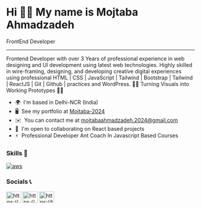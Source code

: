 Hi 🙋‍♂️ My name is Mojtaba Ahmadzadeh 
======
 
FrontEnd Developer   

---

Frontend Developer with over 3 Years of professional experience in web designing and UI development using latest web technologies. Highly skilled in wire-framing, designing, and developing creative digital experiences using professional HTML | CSS | JavaScript | Tailwind | Bootstrap | Tailwind | ReactJS | Git | Github | practices and WordPress. 👨‍💻 Turning Visuals into Working Prototypes 👨‍💻   

- 🌍  I'm based in Delhi-NCR (India)
- 🖥️  See my portfolio at [Mojtaba-2024](http://Mojtaba-2024/)
- ✉️  You can contact me at [mojtabaahmadzadeh.2024@gmail.com](mailto:mojtabaahmadzadeh.2024@gmail.com) 
- 🤝  I'm open to collaborating on React based projects
- ⚡  Professional Developer Ant Coach In Javascript Based Courses

<h3 align="left">Skills 🔧</h3>
<p align="left"> <a href="https://aws.amazon.com" target="_blank" rel="noreferrer"> <img src="https://skillicons.dev/icons?i=javascript,react,css,html,bootstrap,tailwind,mui,figma,xd,git,github,gitlab,postman,npm,firebase" alt="aws"/></a></p>

<h3 align="left">Socials 📞</h3>

<p align="left">
<a href="https://www.linkedin.com/in/mojtaba-ahmadzadeh-2a84482b6/" target="blank"><img align="center" src="https://raw.githubusercontent.com/rahuldkjain/github-profile-readme-generator/master/src/images/icons/Social/linked-in-alt.svg" alt="https://www.linkedin.com/in/hossein-falah-5024a4227/" height="30" width="40" /></a>
<a href="https://www.instagram.com/4693.mojtaba" target="blank"><img align="center" src="https://raw.githubusercontent.com/rahuldkjain/github-profile-readme-generator/master/src/images/icons/Social/instagram.svg" alt="https://www.instagram.com/MojtabaAhmadzadeh2024" height="30" width="40" /></a>
  <a href="https://t.me/MojtabaAhmadzadeh2024" target="blank"><img align="center" src="https://upload.wikimedia.org/wikipedia/commons/8/82/Telegram_logo.svg" alt="https://t.me/HosseinDeveloper" height="30" width="40" /></a>
</p>
